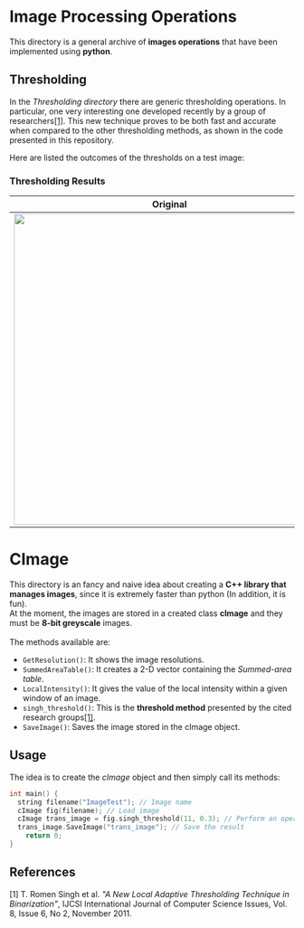 # Image Processing Operations

This directory is a general archive of **images operations** that have been implemented using **python**.

Thresholding
------------
In the *Thresholding directory* there are generic thresholding operations. In particular, one very interesting one developed recently by a group of researchers[[1]](#1). This new technique proves to be both fast and accurate when compared to the other thresholding methods, as shown in the code presented in this repository.

Here are listed the outcomes of the thresholds on a test image:
### Thresholding Results
| Original | Global | Bersen | Niblack | Sauvola | New Technique |
| :---: |  :----:  | :---: | :---: | :---: | :---: |
| <img src="https://user-images.githubusercontent.com/79590448/144745064-53ec29ba-a53b-4b7c-9f43-1c39dac82f57.png" width="550">      | <img src="https://user-images.githubusercontent.com/79590448/144745077-b5e1fcf9-7773-448c-b4e1-ed5b10e32643.png" width="550">       | <img src="https://user-images.githubusercontent.com/79590448/144745087-c91a48e5-6d6f-45c8-af0e-e19cc61bdbe2.png" width="550">   | <img src="https://user-images.githubusercontent.com/79590448/144745100-23737164-b91e-455b-ad0c-4dd905185504.png" width="550"> | <img src="https://user-images.githubusercontent.com/79590448/144745130-4560620e-457f-430b-a8aa-33ae268483e7.png" width="550"> | <img src="https://user-images.githubusercontent.com/79590448/144745145-e11fe111-2e2a-4f39-a6bf-b61c3bdc48a0.png" width="550"> |

# CImage
This directory is an fancy and naive idea about creating a  **C++ library that manages images**, since it is extremely faster than python (In addition, it is fun). <br />
At the moment, the images are stored in a created class **cImage** and they must be **8-bit greyscale** images. <br /><br />
The methods available are:
- ```GetResolution()```: It shows the image resolutions.
- ```SummedAreaTable()```: It creates a 2-D vector containing the *Summed-area table*.
- ```LocalIntensity()```: It gives the value of the local intensity within a given window of an image.
- ```singh_threshold()```: This is the **threshold method** presented by the cited research groups[[1]](#1).
-  ```SaveImage()```: Saves the image stored in the cImage object.

Usage
-----
The idea is to create the *cImage* object and then simply call its methods:
```c++
int main() {
  string filename("ImageTest"); // Image name
  cImage fig(filename); // Load image
  cImage trans_image = fig.singh_threshold(11, 0.3); // Perform an operation
  trans_image.SaveImage("trans_image"); // Save the result
	return 0;
}
```

References
----------
<a id="1">[1]</a> 
T. Romen Singh et al. *"A New Local Adaptive Thresholding Technique in Binarization"*, IJCSI International Journal of Computer Science Issues, Vol. 8, Issue 6, No 2, November 2011.
